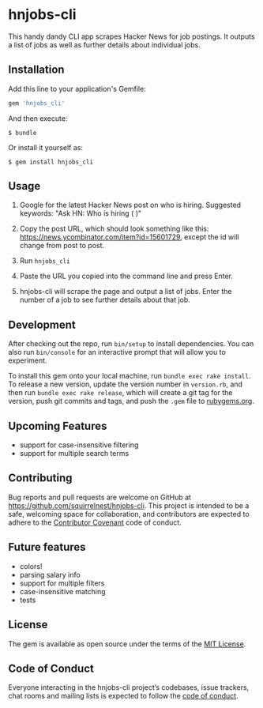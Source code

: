 # hnjobs-cli

This handy dandy CLI app scrapes Hacker News for job postings. It outputs a list of jobs as well as further details about individual jobs.

## Installation

Add this line to your application's Gemfile:

```ruby
gem 'hnjobs_cli'
```

And then execute:

    $ bundle

Or install it yourself as:

    $ gem install hnjobs_cli

## Usage

1) Google for the latest Hacker News post on who is hiring. Suggested keywords: "Ask HN: Who is hiring (<month> <year>)"

2) Copy the post URL, which should look something like this: https://news.ycombinator.com/item?id=15601729, except the id will change from post to post.

3) Run `hnjobs_cli`

4) Paste the URL you copied into the command line and press Enter.

5) hnjobs-cli will scrape the page and output a list of jobs. Enter the number of a job to see further details about that job.

## Development

After checking out the repo, run `bin/setup` to install dependencies. You can also run `bin/console` for an interactive prompt that will allow you to experiment.

To install this gem onto your local machine, run `bundle exec rake install`. To release a new version, update the version number in `version.rb`, and then run `bundle exec rake release`, which will create a git tag for the version, push git commits and tags, and push the `.gem` file to [rubygems.org](https://rubygems.org).

## Upcoming Features

- support for case-insensitive filtering
- support for multiple search terms

## Contributing

Bug reports and pull requests are welcome on GitHub at https://github.com/squirrelnest/hnjobs-cli. This project is intended to be a safe, welcoming space for collaboration, and contributors are expected to adhere to the [Contributor Covenant](http://contributor-covenant.org) code of conduct.

## Future features

- colors!
- parsing salary info
- support for multiple filters
- case-insensitive matching
- tests

## License

The gem is available as open source under the terms of the [MIT License](https://opensource.org/licenses/MIT).

## Code of Conduct

Everyone interacting in the hnjobs-cli project’s codebases, issue trackers, chat rooms and mailing lists is expected to follow the [code of conduct](https://github.com/squirrelnest/hnjobs-cli/blob/master/CODE_OF_CONDUCT.md).
